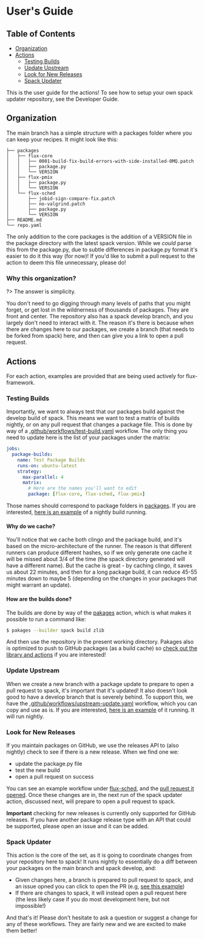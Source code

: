 # User's Guide

## Table of Contents

- [Organization](#organization)
- [Actions](#actions)
  - [Testing Builds](#testing-builds)
  - [Update Upstream](#update-upstream)
  - [Look for New Releases](#look-for-new-releases)
  - [Spack Updater](#spack-updater)

This is the user guide for the actions! To see how to setup your own spack updater repository,
see the Developer Guide.

## Organization

The main branch has a simple structure with a packages folder where you can keep your recipes.
It might look like this:

```
├── packages
│   ├── flux-core
│   │   ├── 0001-build-fix-build-errors-with-side-installed-0MQ.patch
│   │   ├── package.py
│   │   └── VERSION
│   ├── flux-pmix
│   │   ├── package.py
│   │   └── VERSION
│   └── flux-sched
│       ├── jobid-sign-compare-fix.patch
│       ├── no-valgrind.patch
│       ├── package.py
│       └── VERSION
├── README.md
└── repo.yaml
```
The only addition to the core packages is the addition of a VERSION file in
the package directory with the latest spack version. While we *could* parse
this from the package.py, due to subtle differences in package.py format
it's easier to do it this way (for now)! If you'd like to submit a pull
request to the action to deem this file unnecessary, please do!

### Why this organization?

?> The answer is simplicity.

You don't need to go digging through many levels of paths that you might forget, or get lost in
the wildnerness of thousands of packages. They are front and center. The repository also has a spack develop branch, 
and you largely don't need to interact with it. The reason it's there is because when there are changes here 
to our packages, we create a branch (that needs to be forked from spack) here, and then can give you a link to open a pull request.

## Actions

For each action, examples are provided that are being used actively for flux-framework.

### Testing Builds

Importantly, we want to always test that our packages build against the develop build of spack.
This means we want to test a matrix of builds nightly, or on any pull request that changes a package file. This is done by way of a
[.github/workflows/test-build.yaml](https://github.com/flux-framework/spack/blob/main/.github/workflows/test-build.yaml) workflow. The only thing you
need to update here is the list of your packages under the matrix:

```yaml
jobs:
  package-builds:
    name: Test Package Builds
    runs-on: ubuntu-latest
    strategy:
      max-parallel: 4
      matrix:
        # Here are the names you'll want to edit
        package: [flux-core, flux-sched, flux-pmix]
```

Those names should correspond to package folders in [packages](https://github.com/flux-framework/spack/blob/main/packages). If you are interested,
[here is an example](https://github.com/flux-framework/spack/actions/runs/2916603405) of a nightly build running.

#### Why do we cache?

You'll notice that we cache both clingo and the package build, and it's based on the micro-architecture of the runner.
The reason is that different runners can produce different hashes, so if we only generate one cache it will be missed
about 3/4 of the time (the spack directory generated will have a different name). But the cache is great - by caching
clingo, it saves us about 22 minutes, and then for a long package build, it can reduce 45-55 minutes down to maybe 5
(depending on the changes in your packages that might warrant an update).

#### How are the builds done?

The builds are done by way of the [pakages](https://syspack.github.io/pakages/) action, which is what
makes it possible to run a command like:

```bash
$ pakages --builder spack build zlib
```

And then use the repository in the present working directory. Pakages also is optimized to push
to GitHub packages (as a build cache) so [check out the library and actions](https://syspack.github.io/pakages/getting_started/user-guide.html)
if you are interested! 

### Update Upstream

When we create a new branch with a package update to prepare to open a pull request to spack,
it's important that it's updated! It also doesn't look good to have a develop branch that is severely behind.
To support this, we have the [.github/workflows/upstream-update.yaml](https://github.com/flux-framework/spack/blob/main/.github/workflows/upstream-update.yaml)
workflow, which you can copy and use as is. If you are interested, [here is an example](https://github.com/flux-framework/spack/actions/runs/2916613894)
of it running. It will run nightly.

### Look for New Releases

If you maintain packages on GitHub, we use the releases API to (also nightly) check to see if there is a new release.
When we find one we:

- update the package.py file
- test the new build
- open a pull request on success

You can see an example workflow under [flux-sched](https://github.com/flux-framework/spack/runs/7988450863?check_suite_focus=true),
and the [pull request it opened](https://github.com/flux-framework/spack/pull/31). Once these changes are in, the next run of
the spack updater action, discussed next, will prepare to open a pull request to spack.

**Important** checking for new releases is currently only supported for GitHub releases. If you have another
package release type with an API that could be supported, please open an issue and it can be added.

### Spack Updater

This action is the core of the set, as it is going to coordinate changes from your repository
here to spack! It runs nightly to essentially do a diff between your packages on the main branch
and spack develop, and:

 - Given changes here, a branch is prepared to pull request to spack, and an issue opned you can click to open the PR (e.g, [see this example](https://github.com/spack/spack/pull/32320))
 - If there are changes to spack, it will instead open a pull request here (the less likely case if you do most development here, but not impossible!)

And that's it! Please don't hesitate to ask a question or suggest a change for any of these workflows.
They are fairly new and we are excited to make them better!
